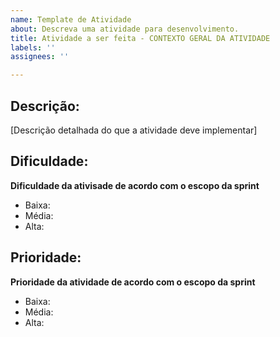 ```yaml
---
name: Template de Atividade
about: Descreva uma atividade para desenvolvimento.
title: Atividade a ser feita - CONTEXTO GERAL DA ATIVIDADE
labels: ''
assignees: ''

---
```


## Descrição:
[Descrição detalhada do que a atividade deve implementar]

## Dificuldade:
__Dificuldade da ativisade de acordo com o escopo da sprint__

* Baixa:
* Média:
* Alta:

## Prioridade:
__Prioridade da atividade de acordo com o escopo da sprint__

* Baixa:
* Média:
* Alta:
